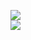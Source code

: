 [![](https://img.shields.io/badge/Made%20With-Github%20Spray-lightgrey.svg?style=for-the-badge&logo=github)](https://github.com/Annihil/github-spray#27138)  
[![](https://i.imgur.com/2DrTn0Z.gif)](https://github.com/Annihil/github-spray)